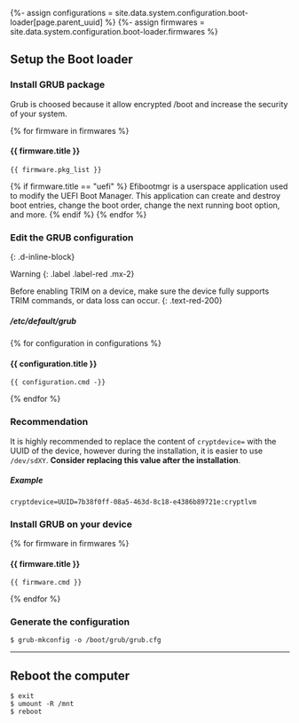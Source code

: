 {%- assign configurations = site.data.system.configuration.boot-loader[page.parent_uuid] %}
{%- assign firmwares = site.data.system.configuration.boot-loader.firmwares %}

## Setup the Boot loader

### Install GRUB package

Grub is choosed because it allow encrypted /boot and increase the security of your system.

{% for firmware in firmwares %}
#### {{ firmware.title }}
```
{{ firmware.pkg_list }}
```
  {% if firmware.title == "uefi" %}
Efibootmgr is a userspace application used to modify the UEFI Boot Manager. This application can create and destroy boot entries, change the boot order, change the next running boot option, and more.
  {% endif %}
{% endfor %}

### Edit the GRUB configuration
{: .d-inline-block}

Warning
{: .label .label-red .mx-2}

Before enabling TRIM on a device, make sure the device fully supports TRIM commands, or data loss can occur.
{: .text-red-200}

##### /etc/default/grub
{% for configuration in configurations %}
#### {{ configuration.title }}
```
{{ configuration.cmd -}}
```
{% endfor %}

### Recommendation

It is highly recommended to replace the content of `cryptdevice=` with the UUID of the device, however during the installation, it is easier to use `/dev/sdXY`. **Consider replacing this value after the installation**.

##### Example
```
cryptdevice=UUID=7b38f0ff-08a5-463d-8c18-e4386b89721e:cryptlvm
```

### Install GRUB on your device

{% for firmware in firmwares %}
#### {{ firmware.title }}
```
{{ firmware.cmd }}
```
{% endfor %}

### Generate the configuration
```
$ grub-mkconfig -o /boot/grub/grub.cfg
```

---

## Reboot the computer
```
$ exit
$ umount -R /mnt
$ reboot
```
